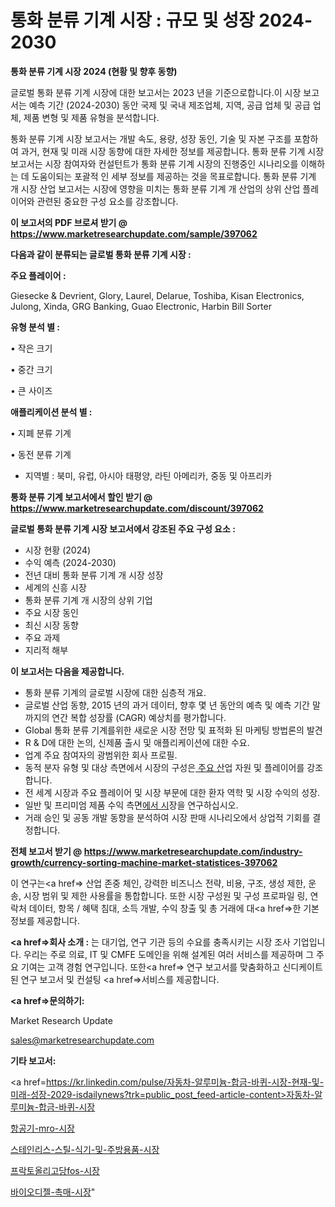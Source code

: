 # 통화 분류 기계 시장 : 규모 및 성장 2024-2030

<strong>통화 분류 기계 시장 2024 (현황 및 향후 동향)</strong>

글로벌 통화 분류 기계 시장에 대한 보고서는 2023 년을 기준으로합니다.이 시장 보고서는 예측 기간 (2024-2030) 동안 국제 및 국내 제조업체, 지역, 공급 업체 및 공급 업체, 제품 변형 및 제품 유형을 분석합니다.

통화 분류 기계 시장 보고서는 개발 속도, 용량, 성장 동인, 기술 및 자본 구조를 포함하여 과거, 현재 및 미래 시장 동향에 대한 자세한 정보를 제공합니다. 통화 분류 기계 시장 보고서는 시장 참여자와 컨설턴트가 통화 분류 기계 시장의 진행중인 시나리오를 이해하는 데 도움이되는 포괄적 인 세부 정보를 제공하는 것을 목표로합니다. 통화 분류 기계 개 시장 산업 보고서는 시장에 영향을 미치는 통화 분류 기계 개 산업의 상위 산업 플레이어와 관련된 중요한 구성 요소를 강조합니다.



<strong>이 보고서의 PDF 브로셔 받기 @ <a href=https://www.marketresearchupdate.com/sample/397062>https://www.marketresearchupdate.com/sample/397062</a></strong>



<strong>다음과 같이 분류되는 글로벌 통화 분류 기계 시장 :</strong>



<strong>주요 플레이어 :</strong>

Giesecke & Devrient, Glory, Laurel, Delarue, Toshiba, Kisan Electronics, Julong, Xinda, GRG Banking, Guao Electronic, Harbin Bill Sorter



<strong>유형 분석 별 :</strong>

• 작은 크기

• 중간 크기

• 큰 사이즈



<strong>애플리케이션 분석 별 :</strong>

• 지폐 분류 기계

• 동전 분류 기계

<ul>
  <li>지역별 : 북미, 유럽, 아시아 태평양, 라틴 아메리카, 중동 및 아프리카</li>
</ul>


<strong>통화 분류 기계 보고서에서 할인 받기 @ <a href=https://www.marketresearchupdate.com/discount/397062>https://www.marketresearchupdate.com/discount/397062</a></strong>



<strong>글로벌 통화 분류 기계 시장 보고서에서 강조된 주요 구성 요소 :</strong>
<ul>
  <li>시장 현황 (2024)</li>
  <li>수익 예측 (2024-2030)</li>
  <li>전년 대비 통화 분류 기계 개 시장 성장</li>
  <li>세계의 신흥 시장</li>
  <li>통화 분류 기계 개 시장의 상위 기업</li>
  <li>주요 시장 동인</li>
  <li>최신 시장 동향</li>
  <li>주요 과제</li>
  <li>지리적 해부</li>
</ul>


<strong>이 보고서는 다음을 제공합니다.</strong>
<ul>
  <li>통화 분류 기계의 글로벌 시장에 대한 심층적 개요.</li>
  <li>글로벌 산업 동향, 2015 년의 과거 데이터, 향후 몇 년 동안의 예측 및 예측 기간 말까지의 연간 복합 성장률 (CAGR) 예상치를 평가합니다.</li>
  <li>Global 통화 분류 기계를위한 새로운 시장 전망 및 표적화 된 마케팅 방법론의 발견</li>
  <li>R &amp; D에 대한 논의, 신제품 출시 및 애플리케이션에 대한 수요.</li>
  <li>업계 주요 참여자의 광범위한 회사 프로필.</li>
  <li>동적 분자 유형 및 대상 측면에서 시장의 구성은<a href=> 주요 산</a>업 자원 및 플레이어를 강조합니다.</li>
  <li>전 세계 시장과 주요 플레이어 및 시장 부문에 대한 환자 역학 및 시장 수익의 성장.</li>
  <li>일반 및 프리미엄 제품 수익 측면<a href=>에서 시</a>장을 연구하십시오.</li>
  <li>거래 승인 및 공동 개발 동향을 분석하여 시장 판매 시나리오에서 상업적 기회를 결정합니다.</li>
</ul>



<strong>전체 보고서 받기 @ <a href=https://www.marketresearchupdate.com/industry-growth/currency-sorting-machine-market-statistices-397062>https://www.marketresearchupdate.com/industry-growth/currency-sorting-machine-market-statistices-397062</a></strong>

이 연구는<a href=> 산업 존중</a> 체인, 강력한 비즈니스 전략, 비용, 구조, 생성 제한, 운송, 시장 범위 및 제한 사용률을 통합합니다. 또한 시장 구성원 및 구성 프로파일 링, 연락처 데이터, 항목 / 혜택 침대, 소득 개발, 수익 창출 및 총 거래에 대<a href=>한 기본 </a>정보를 제공합니다.



<strong><a href=>회사 소</a>개 :</strong>
는 대기업, 연구 기관 등의 수요를 충족시키는 시장 조사 기업입니다. 우리는 주로 의료, IT 및 CMFE 도메인을 위해 설계된 여러 서비스를 제공하며 그 주요 기여는 고객 경험 연구입니다. 또한<a href=> 연구 보</a>고서를 맞춤화하고 신디케이트 된 연구 보고서 및 컨설팅 <a href=>서비스</a>를 제공합니다.



<strong><a href=>문의하기:</a></strong>

Market Research Update

sales@marketresearchupdate.com



<strong>기타 보고서:</strong>

<a href=https://kr.linkedin.com/pulse/자동차-알루미늄-합금-바퀴-시장-현재-및-미래-성장-2029-isdailynews?trk=public_post_feed-article-content>자동차-알루미늄-합금-바퀴-시장</a>

<a href=https://www.linkedin.com/pulse/항공기-mro-시장-현재-및-미래-성장-2029-market-matrix-musings-analysis/>항공기-mro-시장</a>

<a href=https://www.linkedin.com/pulse/스테인리스-스틸-식기-및-주방용품-시장-현재-미래-성장-2029-c6khf/>스테인리스-스틸-식기-및-주방용품-시장</a>

<a href=https://www.linkedin.com/pulse/프락토올리고당fos-시장-규모-및-성장-2023-isdailynews-g0zpf/>프락토올리고당fos-시장</a>

<a href=https://www.linkedin.com/pulse/바이오디젤-촉매-시장-경쟁-분석-및-성장-잠재력-2030-consumer-connection-compendium-ana-pgixf/>바이오디젤-촉매-시장</a>"
